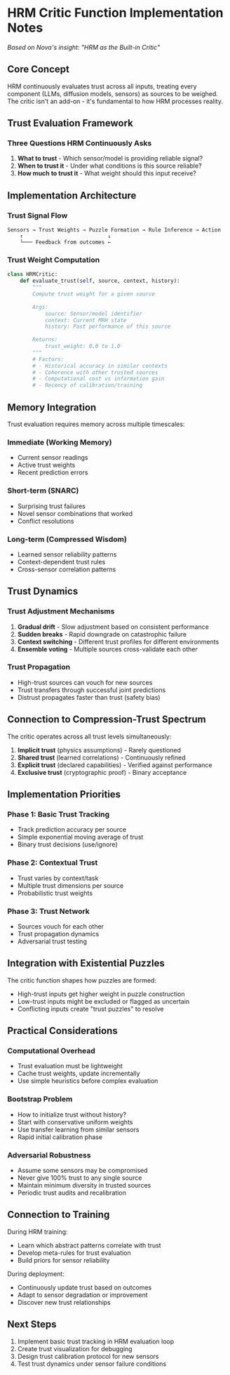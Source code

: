# HRM Critic Function Implementation Notes

*Based on Nova's insight: "HRM as the Built-in Critic"*

## Core Concept

HRM continuously evaluates trust across all inputs, treating every component (LLMs, diffusion models, sensors) as sources to be weighed. The critic isn't an add-on - it's fundamental to how HRM processes reality.

## Trust Evaluation Framework

### Three Questions HRM Continuously Asks
1. **What to trust** - Which sensor/model is providing reliable signal?
2. **When to trust it** - Under what conditions is this source reliable?
3. **How much to trust it** - What weight should this input receive?

## Implementation Architecture

### Trust Signal Flow
```
Sensors → Trust Weights → Puzzle Formation → Rule Inference → Action
    ↑                           ↓
    └─── Feedback from outcomes ←
```

### Trust Weight Computation
```python
class HRMCritic:
    def evaluate_trust(self, source, context, history):
        """
        Compute trust weight for a given source
        
        Args:
            source: Sensor/model identifier
            context: Current MRH state
            history: Past performance of this source
            
        Returns:
            trust_weight: 0.0 to 1.0
        """
        # Factors:
        # - Historical accuracy in similar contexts
        # - Coherence with other trusted sources
        # - Computational cost vs information gain
        # - Recency of calibration/training
```

## Memory Integration

Trust evaluation requires memory across multiple timescales:

### Immediate (Working Memory)
- Current sensor readings
- Active trust weights
- Recent prediction errors

### Short-term (SNARC)
- Surprising trust failures
- Novel sensor combinations that worked
- Conflict resolutions

### Long-term (Compressed Wisdom)
- Learned sensor reliability patterns
- Context-dependent trust rules
- Cross-sensor correlation patterns

## Trust Dynamics

### Trust Adjustment Mechanisms
1. **Gradual drift** - Slow adjustment based on consistent performance
2. **Sudden breaks** - Rapid downgrade on catastrophic failure
3. **Context switching** - Different trust profiles for different environments
4. **Ensemble voting** - Multiple sources cross-validate each other

### Trust Propagation
- High-trust sources can vouch for new sources
- Trust transfers through successful joint predictions
- Distrust propagates faster than trust (safety bias)

## Connection to Compression-Trust Spectrum

The critic operates across all trust levels simultaneously:

1. **Implicit trust** (physics assumptions) - Rarely questioned
2. **Shared trust** (learned correlations) - Continuously refined
3. **Explicit trust** (declared capabilities) - Verified against performance
4. **Exclusive trust** (cryptographic proof) - Binary acceptance

## Implementation Priorities

### Phase 1: Basic Trust Tracking
- Track prediction accuracy per source
- Simple exponential moving average of trust
- Binary trust decisions (use/ignore)

### Phase 2: Contextual Trust
- Trust varies by context/task
- Multiple trust dimensions per source
- Probabilistic trust weights

### Phase 3: Trust Network
- Sources vouch for each other
- Trust propagation dynamics
- Adversarial trust testing

## Integration with Existential Puzzles

The critic function shapes how puzzles are formed:
- High-trust inputs get higher weight in puzzle construction
- Low-trust inputs might be excluded or flagged as uncertain
- Conflicting inputs create "trust puzzles" to resolve

## Practical Considerations

### Computational Overhead
- Trust evaluation must be lightweight
- Cache trust weights, update incrementally
- Use simple heuristics before complex evaluation

### Bootstrap Problem
- How to initialize trust without history?
- Start with conservative uniform weights
- Use transfer learning from similar sensors
- Rapid initial calibration phase

### Adversarial Robustness
- Assume some sensors may be compromised
- Never give 100% trust to any single source
- Maintain minimum diversity in trusted sources
- Periodic trust audits and recalibration

## Connection to Training

During HRM training:
- Learn which abstract patterns correlate with trust
- Develop meta-rules for trust evaluation
- Build priors for sensor reliability

During deployment:
- Continuously update trust based on outcomes
- Adapt to sensor degradation or improvement
- Discover new trust relationships

## Next Steps

1. Implement basic trust tracking in HRM evaluation loop
2. Create trust visualization for debugging
3. Design trust calibration protocol for new sensors
4. Test trust dynamics under sensor failure conditions